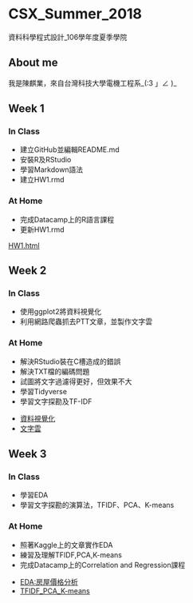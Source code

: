 # CSX_Summer_2018
資料科學程式設計_106學年度夏季學院

## About me
我是陳麒業，來自台灣科技大學電機工程系_(:3 」∠ )_

## Week 1

### In Class

* 建立GitHub並編輯README.md
* 安裝R及RStudio
* 學習Markdown語法
* 建立HW1.rmd

### At Home

* 完成Datacamp上的R語言課程
* 更新HW1.rmd

[HW1.html](https://gsus4.github.io/CSX_Summer_2018/Week_1/HW1.html)

## Week 2

### In Class
* 使用ggplot2將資料視覺化
* 利用網路爬蟲抓去PTT文章，並製作文字雲

### At Home
* 解決RStudio裝在C槽造成的錯誤
* 解決TXT檔的編碼問題
* 試圖將文字過濾得更好，但效果不大
* 學習Tidyverse
* 學習文字探勘及TF-IDF​

- [資料視覺化](https://gsus4.github.io/CSX_Summer_2018/Week_2/Data_Visualization.html)
- [文字雲](https://gsus4.github.io/CSX_Summer_2018/Week_2/TextMining.html)

## Week 3

### In Class
* 學習EDA
* 學習文字探勘的演算法，TFIDF、PCA、K-means

### At Home
* 照著Kaggle上的文章實作EDA
* 練習及理解TFIDF,PCA,K-means
* 完成Datacamp上的Correlation and Regression課程

- [EDA:房屋價格分析](https://gsus4.github.io/CSX_Summer_2018/Week_3/HousePrice/EDA_HousePrice.html)
- [TFIDF_PCA_K-means](https://gsus4.github.io/CSX_Summer_2018/Week_3/TFIDF_PCA_Kmeans/TFIDF_PCA_Kmeans.html)